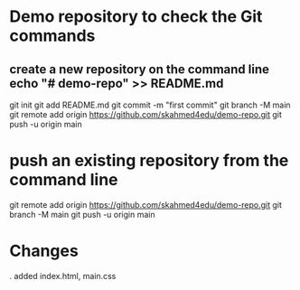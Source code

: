 # Demo repository to check the Git commands

## create a new repository on the command line echo "# demo-repo" >> README.md

git init
git add README.md
git commit -m "first commit"
git branch -M main
git remote add origin https://github.com/skahmed4edu/demo-repo.git
git push -u origin main

# push an existing repository from the command line
git remote add origin https://github.com/skahmed4edu/demo-repo.git
git branch -M main
git push -u origin main

# Changes
. added index.html, main.css

